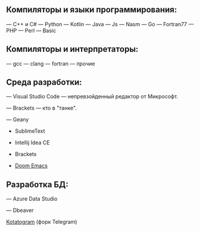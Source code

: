  ## Компиляторы и языки программирования:
 
 — С++ и С#
 — Python
 — Kotlin
 — Java
 — Js
 — Nasm
 — Go
 — Fortran77
 — PHP
 — Perl
 — Basic

## Компиляторы и интерпретаторы:
 — gcc
 — clang
 — fortran
 — прочие

## Среда разработки:
 — Visual Studio Code — непревзойденный редактор от Микрософт.
 
 — Brackets — кто в "танке".
 
 — Geany
 
 - SublimeText
 
 - Intellij Idea CE
 
 - Brackets
 
 - [Doom Emacs](https://github.com/hlissner/doom-emacs) 

## Разработка БД:

 — Azure Data Studio
 
 — Dbeaver
 
[Kotatogram](https://kotatogram.github.io/ru/)  (форк Telegram)
 
